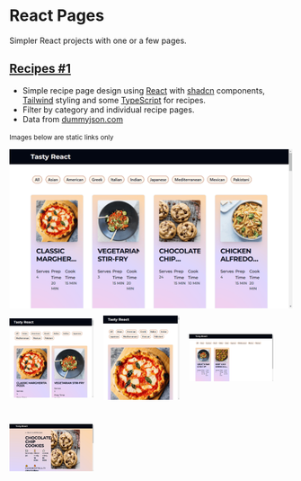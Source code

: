 # React Pages
Simpler React projects with one or a few pages.

## [Recipes #1](https://github.com/levdoescode-practice/react/tree/path-001)
* Simple recipe page design using [React](https://react.dev/) with [shadcn](https://ui.shadcn.com/) components,
[Tailwind](https://tailwindcss.com/) styling and some [TypeScript](https://www.typescriptlang.org/) for recipes.
* Filter by category and individual recipe pages.
* Data from [dummyjson.com](https://dummyjson.com/recipes/)

<small>Images below are static links only</small>
<!-- Full-width images -->
<div class="wide-image">
    <a href="./media/path-001/path-001-01.png" target="_blank">
        <img src="./media/path-001/path-001-01.png" alt="Recipe list" />
    </a>
</div>

<!-- Grid of smaller images -->
<div class="image-grid">
    <a href="./media/path-001/path-001-02.png" target="_blank">
        <img src="./media/path-001/path-001-02.png" alt="Media query medium" />
    </a>
    <a href="./media/path-001/path-001-03.png" target="_blank">
        <img src="./media/path-001/path-001-03.png" alt="Media query small" />
    </a>
    <a href="./media/path-001/path-001-04.png" target="_blank">
        <img src="./media/path-001/path-001-04.png" alt="Filter on" />
    </a>
    <a href="./media/path-001/path-001-05.png" target="_blank">
        <img src="./media/path-001/path-001-05.png" alt="Recipe page" />
    </a>
</div>

<style>
    /* Grid layout for smaller images */
    .image-grid {
        display: flex;
        flex-wrap: wrap;
        gap: 10px;
    }
    .image-grid a {
        display: flex;
        justify-content: center;
        align-items: center;
        width: 150px;
        height: 150px;
        box-sizing: border-box;
    }
    .image-grid img {
        max-width: 100%;
        max-height: 100%;
    }

    /* Full-width layout for wide images */
    .wide-image {
        display: flex;
        justify-content: center;
        align-items: center;
        flex-direction: column;
        margin-bottom: 10px;
    }
    .wide-image img {
        max-width: 100%;
        height: auto;
    }
</style>
